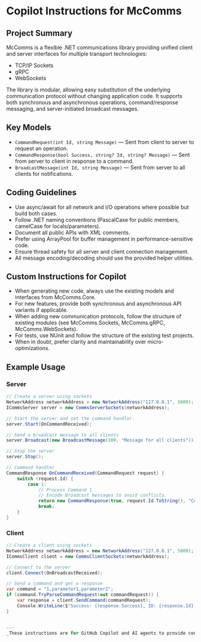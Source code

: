 # Copilot Instructions for McComms

## Project Summary
McComms is a flexible .NET communications library providing unified client and server interfaces for multiple transport technologies:
- TCP/IP Sockets
- gRPC
- WebSockets

The library is modular, allowing easy substitution of the underlying communication protocol without changing application code. It supports both synchronous and asynchronous operations, command/response messaging, and server-initiated broadcast messages.

## Key Models
- `CommandRequest(int Id, string Message)` — Sent from client to server to request an operation.
- `CommandResponse(bool Success, string? Id, string? Message)` — Sent from server to client in response to a command.
- `BroadcastMessage(int Id, string Message)` — Sent from server to all clients for notifications.

## Coding Guidelines
- Use async/await for all network and I/O operations where possible but build both cases.
- Follow .NET naming conventions (PascalCase for public members, camelCase for locals/parameters).
- Document all public APIs with XML comments.
- Prefer using ArrayPool for buffer management in performance-sensitive code.
- Ensure thread safety for all server and client connection management.
- All message encoding/decoding should use the provided helper utilities.

## Custom Instructions for Copilot
- When generating new code, always use the existing models and interfaces from McComms.Core.
- For new features, provide both synchronous and asynchronous API variants if applicable.
- When adding new communication protocols, follow the structure of existing modules (see McComms.Sockets, McComms.gRPC, McComms.WebSockets).
- For tests, use NUnit and follow the structure of the existing test projects.
- When in doubt, prefer clarity and maintainability over micro-optimizations.

## Example Usage
### Server

```csharp
// Create a server using sockets
NetworkAddress networkAddress = new NetworkAddress("127.0.0.1", 5000);
ICommsServer server = new CommsServerSockets(networkAddress);

// Start the server and set the command handler.
server.Start(OnCommandReceived);

// Send a broadcast message to all clients
server.Broadcast(new BroadcastMessage(100, "Message for all clients"));

// Stop the server
server.Stop();

// Command handler
CommandResponse OnCommandReceived(CommandRequest request) {
    switch (request.Id) {
        case 1:
            // Process Command 1
            // Encode Broadcast messages to avoid conflicts.
            return new CommandResponse(true, request.Id.ToString(), "Command 1, OK");
            break;  
    }
}
```

### Client

```csharp
// Create a client using sockets
NetworkAddress networkAddress = new NetworkAddress("127.0.0.1", 5000);
ICommsClient client = new CommsClientSockets(networkAddress);

// Connect to the server
client.Connect(OnBroadcastReceived);

// Send a command and get a response
var command = "1,parameter1,parameter2";
if (command.TryParseCommandRequest(out commandRequest)) {
    var response = client.SendCommand(commandRequest);
    Console.WriteLine($"Success: {response.Success}, ID: {response.Id}, Message: {response.Message}");
}


---
_These instructions are for GitHub Copilot and AI agents to provide context-aware, high-quality code suggestions for the McComms project._
